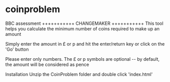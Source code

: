 # coinproblem
BBC assessment
+++++++++++
CHANGEMAKER
+++++++++++
This tool helps you calculate the minimum number of coins required to make up an amount

Simply enter the amount in £ or p and hit the enter/return key or click on the 'Go' button

Please enter only numbers. The £ or p symbols are optional -- by default, the amount will be considered as pence

Installation
Unzip the CoinProblem folder and double click 'index.html'

